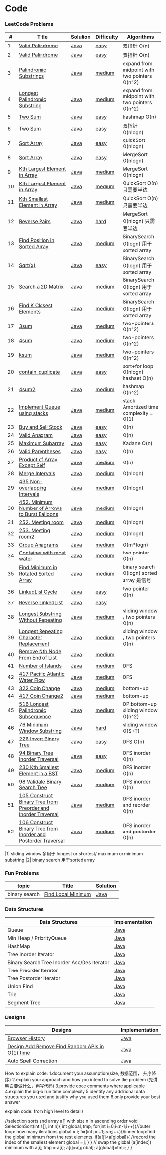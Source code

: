  Code
========

### LeetCode Problems

| #   | Title                                                                                                                                                       | Solution                                                                                  | Difficulty                                                           | Algorithms                                                |
|-----|-------------------------------------------------------------------------------------------------------------------------------------------------------------|-------------------------------------------------------------------------------------------|----------------------------------------------------------------------|-----------------------------------------------------------|
| 1   | [Valid Palindrome](https://leetcode.com/problems/valid-palindrome/)                                                                                         | [Java](./algorithms/1_valid_palindrome/ValidPalindrome.java)                              | [easy](./algorithms/1_valid_palindromem/README.md)                   | 双指针  O(n)                                                 |
| 2   | [Valid Palindrome](https://leetcode.com/problems/valid-palindrome-ii/)                                                                                      | [Java](./algorithms/2_valid_palindrome2/ValidPalindrome2.java)                            | [easy](./algorithms/2_valid_palindromem2/README.md)                  | 双指针  O(n)                                                 |
| 3   | [Palindromic Substrings](https://leetcode.com/problems/palindromic-substrings/)                                                                             | [Java](./algorithms/34_palindromic_substring/CountSubstring.java)                         | [medium]()                                                           | expand from midpoint with two pointers O(n^2)             |
| 4   | [Longest Palindromic Substring](https://leetcode.com/problems/longest-palindromic-substring/)                                                               | [Java](./algorithms/35_longest_palindromic_substring/LongestPalindromic.java)             | [medium](./algorithms/35_longest_palindromic_substring/README.md)    | expand from midpoint with two pointers O(n^2)             |
| 5   | [Two Sum](https://leetcode.com/problems/two-sum/)                                                                                                           | [Java](./algorithms/3_two_sum/hashmap/TwoSum.java)                                        | [easy](./algorithms/3_two_sum/hashmap/README.md)                     | hashmap  O(n)                                             |
| 6   | [Two Sum](https://leetcode.com/problems/two-sum/)                                                                                                           | [Java](./algorithms/3_two_sum/two_pointer/TwoSum2.java)                                   | [easy](./algorithms/3_two_sum/two_pointer/README.md)                 | 双指针  O(nlogn)                                             |
| 7   | [Sort Array](https://leetcode.com/problems/sort-an-array/)                                                                                                  | [Java](./algorithms/4_sort_array/QuickSort.java)                                          | [easy](./algorithms/4_sort_array/README.md)                          | quickSort  O(nlogn)                                       |
| 8   | [Sort Array](https://leetcode.com/problems/sort-an-array/)                                                                                                  | [Java](./algorithms/4_sort_array/MergeSort.java)                                          | [easy](./algorithms/4_sort_array/README.md)                          | MergeSort  O(nlogn)                                       |
| 9   | [Kth Largest Element in Array](https://leetcode.com/problems/kth-largest-element-in-an-array/)                                                              | [Java](./algorithms/5_Kth_largest_element_array/MergeSort.java)                           | [medium](./algorithms/5_Kth_largest_element_array/README.md)         | MergeSort  O(nlogn)                                       |
| 10  | [Kth Largest Element in Array](https://leetcode.com/problems/kth-largest-element-in-an-array/)                                                              | [Java](./algorithms/5_Kth_largest_element_array/QuickSort.java)                           | [medium](./algorithms/5_Kth_largest_element_array/README.md)         | QuickSort  O(n) 只需要半边                                     |
| 11  | [Kth Smallest Element in Array](https://leetcode.com/problems/kth-largest-element-in-an-array/)                                                             | [Java](./algorithms/6_Kth_smallest_element_array/QuickSort.java)                          | [medium](./algorithms/6_Kth_smallest_element_array/README.md)        | QuickSort  O(n) 只需要半边                                     |
| 12  | [Reverse Pairs](https://leetcode.com/problems/reverse-pairs/)                                                                                               | [Java](./algorithms/7_reverse_pairs/MergeSort.java)                                       | [hard](./algorithms/7_reverse_pairs/README.md)                       | MergeSort  O(nlogn) 只需要半边                                 |
| 13  | [Find Position in Sorted Array](https://leetcode.com/problems/find-first-and-last-position-of-element-in-sorted-array/)                                     | [Java](./algorithms/8_find_position_in_sorted_array/BinarySearch.java)                    | [medium](./algorithms/8_find_position_in_sorted_array/README.md)     | BinarySearch  O(logn)    用于sorted array                   |
| 14  | [Sqrt(x)](https://leetcode.com/problems/sqrtx/)                                                                                                             | [Java](./algorithms/9_sqrt/Squrt.java)                                                    | [easy](./algorithms/9_sqrt/README.md)                                | BinarySearch  O(logn) 用于sorted array                      |
| 15  | [Search a 2D Matrix](https://leetcode.com/problems/search-a-2d-matrix/)                                                                                     | [Java](./algorithms/10_search_2d_matrix/SearchMatrix.java)                                | [medium](./algorithms/10_search_2d_matrix/README.md)                 | BinarySearch  O(logn) 用于sorted array                      |
| 16  | [Find K Closest Elements](https://leetcode.com/problems/find-k-closest-elements/)                                                                           | [Java](./algorithms/11_find_K_closest_element/FindClosestElement.java)                    | [medium](./algorithms/11_find_K_closest_element/README.md)           | BinarySearch  O(logn) 用于sorted array                      |
| 17  | [3sum](https://leetcode.com/problems/3sum/)                                                                                                                 | [Java](./algorithms/12_3sum/3sum.java)                                                    | [medium](./algorithms/12_3sum/README.md)                             | two-pointers  O(n^2)                                      |
| 18  | [4sum](https://leetcode.com/problems/4sum/)                                                                                                                 | [Java](./algorithms/13_4sum/3sum.java)                                                    | [medium](./algorithms/13_4sum/README.md)                             | two-pointers  O(n^2)                                      |
| 19  | [ksum](https://leetcode.com/problems/4sum/)                                                                                                                 | [Java](./algorithms/14_ksum/4sum.java)                                                    | [medium](./algorithms/14_4sum/README.md)                             | two-pointers  O(n^2)                                      |
| 20  | [contain_duplicate](https://leetcode.com/problems/contains-duplicate/)                                                                                      | [Java](./algorithms/15_contain_duplicate/ContainDuplication.java)                         | [easy]()                                                             | sort+for loop O(nlogn)     hashset O(n)                   |
| 21  | [4sum2](https://leetcode.com/problems/4sum-ii/)                                                                                                             | [Java](./algorithms/16_4sum2/4sum2.java)                                                  | [medium](./algorithms/16_4sum2/README.md)                            | hashmap  O(n^2)                                           |
| 22  | [Implement Queue using stacks](https://leetcode.com/problems/implement-queue-using-stacks/)                                                                 | [Java](./algorithms/17_queue_by_stacks/QueueByStack.java)                                 | [medium](./algorithms/17_queue_by_stacks/README.md)                  | stack   Amortized time complexity = O(1)                  |
| 23  | [Buy and Sell Stock](https://leetcode.com/problems/best-time-to-buy-and-sell-stock/)                                                                        | [Java](./algorithms/18_buy_and_sell_stock/BuySellStock.java)                              | [easy](./algorithms/18_buy_and_sell_stock/README.md)                 | O(n)                                                      |
| 24  | [Valid Anagram](https://leetcode.com/problems/valid-anagram/)                                                                                               | [Java](./algorithms/19_valid_anagram/ValidAnagram.java)                                   | [easy](./algorithms/19_valid_anagram/README.md)                      | O(n)                                                      |
| 25  | [Maximum Subarray](https://leetcode.com/problems/maximum-subarray/)                                                                                         | [Java](./algorithms/20_maximum_subarray/MaxSubarray.java)                                 | [easy](./algorithms/20_maximum_subarray/README.md)                   | Kadane O(n)                                               |
| 26  | [Valid Parentheses](https://leetcode.com/problems/valid-parentheses/)                                                                                       | [Java](./algorithms/21_valid_parentheses/ValidParenthese.java)                            | [easy]()                                                             | O(n)                                                      |
| 27  | [Product of Array Except Self](https://leetcode.com/problems/product-of-array-except-self/)                                                                 | [Java](./algorithms/22_product_of_array_ecept_self/ProductExceptSelf.java)                | [medium]()                                                           | O(n)                                                      |
| 28  | [Merge Intervals](https://leetcode.com/problems/merge-intervals/)                                                                                           | [Java](./algorithms/23_merge_intervals/MergeIntervals.java)                               | [medium](./algorithms/23_merge_intervals/README.md)                  | O(nlogn)                                                  |
| 29  | [435 Non-overlapping Intervals](https://leetcode.com/problems/non-overlapping-intervals/)                                                                   | [Java](./algorithms/44_non_overlapping_intervals/EraseOverlapIntervals.java)              | [medium](./algorithms/44_non_overlapping_intervals/README.md)        | O(nlogn)                                                  |
| 30  | [452. Minimum Number of Arrows to Burst Balloons](https://leetcode.com/problems/minimum-number-of-arrows-to-burst-balloons/)                                | [Java](./algorithms/45_min_arrows_to_burst_ballons/findMinArrowShots.java)                | [medium]()                                                           | O(nlogn)                                                  |
| 31  | [252. Meeting room](https://leetcode.com/problems/meeting-rooms/)                                                                                           | [Java](./algorithms/46_meeting_room/CanAttendMeetings.java)                               | [medium]()                                                           | O(nlogn)                                                  |
| 32  | [253. Meeting room2](https://leetcode.com/problems/meeting-rooms-ii/)                                                                                       | [Java](./algorithms/47_meeting_room2/MinMeetingRooms.java)                                | [medium]()                                                           | O(nlogn)                                                  |
| 33  | [Group Anagrams](https://leetcode.com/problems/group-anagrams/)                                                                                             | [Java](./algorithms/24_group_anagrams/GroupAnagrams.java)                                 | [medium](./algorithms/24_group_anagrams/README.md)                   | O(m*logn)                                                 |
| 34  | [Container with most water](https://leetcode.com/problems/container-with-most-water/)                                                                       | [Java](./algorithms/25_container_most_water/MaxArea.java)                                 | [medium](./algorithms/25_container_most_water/README.md)             | two pointer O(n)                                          |
| 35  | [Find Minimum in Rotated Sorted Array](https://leetcode.com/problems/find-minimum-in-rotated-sorted-array/)                                                 | [Java](./algorithms/26_find_min_in_rotated_sorted_array/FindMin.java)                     | [medium](./algorithms/26_find_min_in_rotated_sorted_array/README.md) | binary search O(logn)  sorted array 是信号                   |
| 36  | [LinkedList Cycle](https://leetcode.com/problems/linked-list-cycle/)                                                                                        | [Java](./algorithms/27_linkedList_cycle/hasCycle.java)                                    | [easy]()                                                             | two pointer O(n)                                          |
| 37  | [Reverse LinkedList](https://leetcode.com/problems/reverse-linked-list/)                                                                                    | [Java](./algorithms/28_reverse_LinkedList/ReverseLinkedList.java)                         | [easy]()                                                             |                                                           |
| 38  | [Longest Substring Without Repeating](https://leetcode.com/problems/longest-substring-without-repeating-characters/)                                        | [Java](./algorithms/29_longest_substring_without_repeating/lengthOfLongestSubstring.java) | [medium]()                                                           | sliding window  / two pointers      O(n)                  |
| 39  | [Longest Repeating Character Replacement](https://leetcode.com/problems/longest-repeating-character-replacement/)                                           | [Java](./algorithms/30_longest_repeating_replacement/characterReplacement.java)           | [medium]()                                                           | sliding window  / two pointers      O(n)                  |
| 40  | [Remove Nth Node From End of List](https://leetcode.com/problems/remove-nth-node-from-end-of-list/)                                                         | [Java](./algorithms/31_remove_nth_node_from_end/RemoveNthFromEnd.java)                    | [medium](./algorithms/31_remove_nth_node_from_end/README.md)         |                                                           |
| 41  | [Number of Islands](https://leetcode.com/problems/number-of-islands/)                                                                                       | [Java](./algorithms/32_numbers_of_Islands/NumIsLand.java)                                 | [medium]()                                                           | DFS                                                       |
| 42  | [417 Pacific Atlantic Water Flow](https://leetcode.com/problems/pacific-atlantic-water-flow/)                                                               | [Java](./algorithms/33_pacific_atlantic_water_flow/PacificAtlantic.java)                  | [medium]()                                                           | DFS                                                       |
| 43  | [322 Coin Change](https://leetcode.com/problems/coin-change/)                                                                                               | [Java](./algorithms/36_coin_change/CoinChange.java)                                       | [medium](./algorithms/36_coin_change/README.md)                      | bottom-up                                                 |
| 44  | [417 Coin Change2](https://leetcode.com/problems/pacific-atlantic-water-flow/)                                                                              | [Java](./algorithms/37_coin_change2/CoinChange.java)                                      | [medium](./algorithms/37_coin_change2/README.md)                     | bottom-up                                                 |
| 45  | [516 Longest Palindromic Subsequence](https://leetcode.com/problems/longest-palindromic-subsequence/)                                                       | [Java](./algorithms/38_longest_palindromic_subsequence/LongestPalindromeSubseq.java)      | [medium](./algorithms/38_longest_palindromic_subsequence/README.md)  | DP:bottom-up     sliding window       O(n^2)              |
| 46  | [76 Minimum Window Substring](https://leetcode.com/problems/minimum-window-substring/)                                                                      | [Java](./algorithms/39_min_window_substring/MinWindow.java)                               | [hard](./algorithms/39_min_window_substring/README.md)               | sliding window                     O(S+T)                 |
| 47  | [226 Invert Binary Tree](https://leetcode.com/problems/invert-binary-tree/)                                                                                 | [Java](./algorithms/40_invert_binary_tree/InvertTree.java)                                | [easy](./algorithms/40_invert_binary_tree/README.md)                 | DFS                                 O(n)                  |
| 48  | [94 Binary Tree Inorder Traversal](https://leetcode.com/problems/binary-tree-inorder-traversal/)                                                            | [Java](./algorithms/41_binary_tree_inorder_traversal/InorderTraversal.java)               | [easy](./algorithms/41_binary_tree_inorder_traversal/README.md)      | DFS   inorder                             O(n)            |
| 49  | [230 Kth Smallest Element in a BST](https://leetcode.com/problems/kth-smallest-element-in-a-bst/solution/)                                                  | [Java](./algorithms/42_kth_smallest_in_BST/KthSmallest.java)                              | [medium](./algorithms/42_kth_smallest_in_BST/README.md)              | DFS   inorder                             O(n)            |
| 50  | [98 Validate Binary Search Tree](https://leetcode.com/problems/validate-binary-search-tree/)                                                                | [Java](./algorithms/43_validate_BST/IsValidBST.java)                                      | [medium](./algorithms/43_validate_BST/README.md)                     | DFS   inorder                             O(n)            |
| 51  | [105 Construct Binary Tree from Preorder and Inorder Traversal](https://leetcode.com/problems/construct-binary-tree-from-preorder-and-inorder-traversal/)   | [Java](./algorithms/48_construct_BST_preorder_inorder/BuildTree.java)                     | [medium](./algorithms/48_construct_BST_preorder_inorder/README.md)   | DFS   inorder and reorder                      O(n)       |
| 52  | [106 Construct Binary Tree from Inorder and Postorder Traversal](https://leetcode.com/problems/construct-binary-tree-from-inorder-and-postorder-traversal/) | [Java](./algorithms/49_construct_BST_inorder_postorder/BuildTree.java)                    | [medium](./algorithms/49_construct_BST_inorder_postorder/README.md)  | DFS   inorder and postorder                          O(n) |

|1| sliding window 多用于 longest or shortest/ maximum or minimum substring
|2| binary search 用于sorted array

### Fun Problems

| topic | Title | Solution |
|-------| ----- | -------- |
|binary search|[Find Local Minimum](./algorithms/java/fun_find_local_minimum_in_unsorted_array/README.md)|[Java](./algorithms/java/fun_find_local_minimum_in_unsorted_array/FindLocalMin.java)|

### Data Structures

| Data Structures | Implementation |
|--|--|
|Queue|[Java](./data_structures/queue/Queue.java)|
|Min Heap / PriorityQueue|[Java](./data_structures/min_heap/MinHeap.java)|
|HashMap|[Java](./data_structures/hashmap/HashMap.java)|
|Tree Inorder Iterator|[Java](./data_structures/tree_iterator/InorderIterator.java)|
|Binary Search Tree Inorder Asc/Des Iterator|[Java](./data_structures/tree_iterator/AscDesInorderIterator.java)|
|Tree Preorder Iterator|[Java](./data_structures/tree_iterator/PreorderIterator.java)|
|Tree Postorder Iterator|[Java](./data_structures/tree_iterator/PostorderIterator.java)|
|Union Find|[Java](./data_structures/union_find/UnionFind.java)|
|Trie|[Java](./data_structures/trie/Trie.java)|
|Segment Tree|[Java](./data_structures/segment_tree/SegmentTree.java)|

### Designs

| Designs | Implementation |
|--|--|
|[Browser History](./designs/browser_history/README.md)|[Java](./designs/browser_history/BrowserHistory.java)|
|[Design Add Remove Find Random APIs in O(1) time](./designs/design_add_remove_find_random_in_o1/README.md)|[Java](./designs/design_add_remove_find_random_in_o1/NewDataStructure.java)|
|[Auto Spell Correction](./designs/auto_spell_correction/README.md)|[Java](./designs/auto_spell_correction/SpellCorrection.java)|


How to explain code:
1.document your assumption(size, 数据范围， 升序降序)
2.explain your approach and how you intend to solve the problem (先讲明白要做什么，再写代码)
3.provide code comments where applicable
4.explain the big-o run time complexity 
5.identify any additional data structures you used and justify why you used them
6.only provide your best answer

explain code:
from high level to details

//selection sorts and array a[] with size n in ascending order
void SelectionSort(int a[], int n){
	int global, tmp;
	for(int i=0;i<n-1;i++){//outer loop: how many iterations
		global = i;
		for(int j=i+1;j<n;j++){//inner loop:find the global minimum from the rest elements.
			if(a[j]<a[global]){
               //record the index of the smallest element
				global = j;
			}
		}
       // swap the global (a[index]) minimum with a[i];
		tmp = a[i];
        a[i]=a[global];
		a[global]=tmp;
	}
}